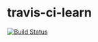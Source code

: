 # travis-ci-learn

[![Build Status](https://travis-ci.org/KursonSerg/travis-ci-learn.svg?branch=master)](https://travis-ci.org/KursonSerg/travis-ci-learn)
